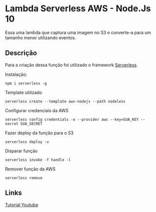# Lambda Serverless AWS - Node.Js 10

Essa uma lambda que captura uma imagem no S3 e converte-a para um tamanho menor utilizando eventos.

## Descrição

Para a criação dessa função foi utilizado o framework [Serverless](https://serverless.com/).

Instalação:
```
npm i serverless -g
```

Template utilizado
```
serverless create --template aws-nodejs --path nodeless
```

Configurar credenciais da AWS
```
serverless config credentials -o --provider aws --key=SUA_KEY -- secret SUA_SECRET
```

Fazer deploy da função para o S3
```
serverless deploy -v
```

Disparar função
```
serverless invoke -f handle -l
```

Remover função da AWS
```
serverless remove
```

## Links
[Tutorial Youtube](https://www.youtube.com/watch?v=jiP45rEOEbA)